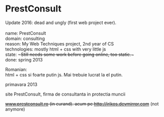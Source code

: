 PrestConsult
============
Update 2016: dead and ungly (first web project ever). <br /><br />
name: PrestConsult <br />
domain: consulting <br />
reason: My Web Techniques project, 2nd year of CS <br />
technologies: mostly html + css with very little js <br />
state: ~~~Still needs some work before going online, too static.~~~ <br />
done: spring 2013 <br />


Romanian: <br />
html + css si foarte putin js. Mai trebuie lucrat la el putin. <br />

primavara 2013 <br />

site PrestConsult, firma de consultanta in protectia muncii <br />

~~www.prestconsult.ro (in curand). acum pe http://irikos.devmirror.com~~ (not anymore) <br />
